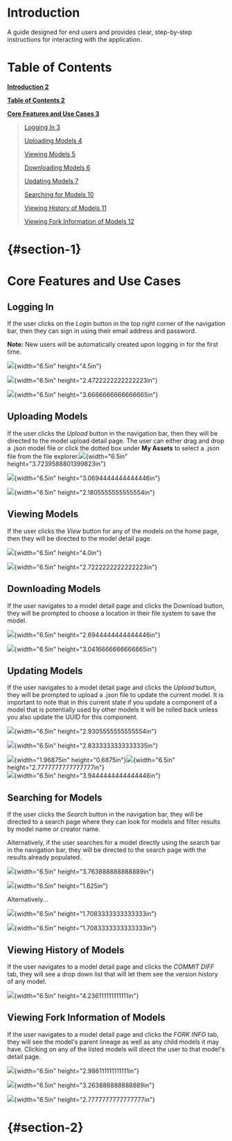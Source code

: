 # Introduction

A guide designed for end users and provides clear, step-by-step
instructions for interacting with the application.

# Table of Contents

[**Introduction 2**](#introduction)

[**Table of Contents 2**](#table-of-contents)

[**Core Features and Use Cases 3**](#core-features-and-use-cases)

> [Logging In 3](#logging-in)
>
> [Uploading Models 4](#uploading-models)
>
> [Viewing Models 5](#viewing-models)
>
> [Downloading Models 6](#downloading-models)
>
> [Updating Models 7](#updating-models)
>
> [Searching for Models 10](#searching-for-models)
>
> [Viewing History of Models 11](#viewing-history-of-models)
>
> [Viewing Fork Information of Models
> 12](#viewing-fork-information-of-models)

# 

#   {#section-1}

# Core Features and Use Cases

## Logging In

If the user clicks on the *Login* button in the top right corner of the
navigation bar, then they can sign in using their email address and
password.

**Note:** New users will be automatically created upon logging in for
the first time.

![](media/image5.png){width="6.5in" height="4.5in"}

![](media/image16.png){width="6.5in" height="2.4722222222222223in"}

![](media/image21.png){width="6.5in" height="3.6666666666666665in"}

## Uploading Models

If the user clicks the *Upload* button in the navigation bar, then they
will be directed to the model upload detail page. The user can either
drag and drop a .json model file or click the dotted box under **My
Assets** to select a .json file from the file
explorer.![](media/image23.png){width="6.5in"
height="3.7239588801399823in"}

![](media/image2.png){width="6.5in" height="3.0694444444444446in"}

![](media/image18.png){width="6.5in" height="2.1805555555555554in"}

## Viewing Models

If the user clicks the *View* button for any of the models on the home
page, then they will be directed to the model detail page.

![](media/image17.png){width="6.5in" height="4.0in"}

![](media/image8.png){width="6.5in" height="2.7222222222222223in"}

## Downloading Models

If the user navigates to a model detail page and clicks the Download
button, they will be prompted to choose a location in their file system
to save the model.

![](media/image12.png){width="6.5in" height="2.6944444444444446in"}

![](media/image6.png){width="6.5in" height="3.0416666666666665in"}

## Updating Models

If the user navigates to a model detail page and clicks the *Upload*
button, they will be prompted to upload a .json file to update the
current model. It is important to note that in this current state if you
update a component of a model that is potentially used by other models
it will be rolled back unless you also update the UUID for this
component.

![](media/image22.png){width="6.5in" height="2.9305555555555554in"}

![](media/image14.png){width="6.5in" height="2.8333333333333335in"}

![](media/image3.png){width="1.96875in"
height="0.6875in"}![](media/image19.png){width="6.5in"
height="2.7777777777777777in"}  
![](media/image20.png){width="6.5in" height="3.9444444444444446in"}

## Searching for Models

If the user clicks the *Search* button in the navigation bar, they will
be directed to a search page where they can look for models and filter
results by model name or creator name.

Alternatively, if the user searches for a model directly using the
search bar in the navigation bar, they will be directed to the search
page with the results already populated.

![](media/image11.png){width="6.5in" height="3.763888888888889in"}

![](media/image15.png){width="6.5in" height="1.625in"}

Alternatively...

![](media/image13.png){width="6.5in" height="1.7083333333333333in"}

![](media/image4.png){width="6.5in" height="1.7083333333333333in"}

## Viewing History of Models

If the user navigates to a model detail page and clicks the *COMMIT
DIFF* tab, they will see a drop down list that will let them see the
version history of any model.

![](media/image1.png){width="6.5in" height="4.236111111111111in"}

## Viewing Fork Information of Models

If the user navigates to a model detail page and clicks the *FORK INFO*
tab, they will see the model\'s parent lineage as well as any child
models it may have. Clicking on any of the listed models will direct the
user to that model's detail page.

![](media/image9.png){width="6.5in" height="2.986111111111111in"}

![](media/image7.png){width="6.5in" height="3.263888888888889in"}

![](media/image10.png){width="6.5in" height="2.7777777777777777in"}

#  {#section-2}
